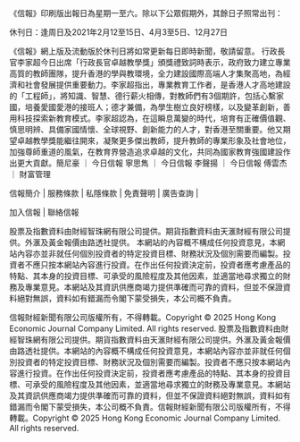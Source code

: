 《信報》印刷版出報日為星期一至六。除以下公眾假期外，其餘日子照常出刊：

休刊日：逢周日及2021年2月12至15日、4月3至5日、12月27日

《信報》網上版及流動版於休刊日將如常更新每日即時新聞，敬請留意。
行政長官李家超今日出席「行政長官卓越教學獎」頒獎禮致詞時表示，政府致力建立專業高質的教師團隊，提升香港的學與教環境，全力建設國際高端人才集聚高地，為經濟和社會發展提供重要動力。李家超指出，專業教育工作者，是香港人才高地建設的「工程師」，將知識、智慧、德行薪火相傳，對教師們有3個期許，包括心繫家國，培養愛國愛港的接班人；德才兼備，為學生樹立良好榜樣，以及變革創新，善用科技探索新教育模式。李家超認為，在這瞬息萬變的時代，培育有正確價值觀、慎思明辨、具備家國情懷、全球視野、創新能力的人才，對香港至關重要。他又期望卓越教學獎能繼往開來，凝聚更多傑出教師，提升教師的專業形象及社會地位，加強尊師重道的風氣，在教育界營造追求卓越的文化，共同為國家教育強國建設作出更大貢獻。簡尼豪
      		      	 ｜ 
     			       		      	 	今日信報
寧思雋
      		      	 ｜ 
     			       		      	 	今日信報
李聲揚
      		      	 ｜ 
     			       		      	 	今日信報
傅雲杰
      		      	 ｜ 
     			       		      	 	財富管理

信報簡介 | 
	        服務條款 | 
	        私隱條款 | 
	        免責聲明 | 
	        廣告查詢 | 
			
加入信報 | 
	        聯絡信報

股票及指數資料由財經智珠網有限公司提供。期貨指數資料由天滙財經有限公司提供。外滙及黃金報價由路透社提供。
本網站的內容概不構成任何投資意見，本網站內容亦並非就任何個別投資者的特定投資目標、財務狀況及個別需要而編製。投資者不應只按本網站內容進行投資。在作出任何投資決定前，投資者應考慮產品的特點、其本身的投資目標、可承受的風險程度及其他因素，並適當地尋求獨立的財務及專業意見。本網站及其資訊供應商竭力提供準確而可靠的資料，但並不保證資料絕對無誤，資料如有錯漏而令閣下蒙受損失，本公司概不負責。

信報財經新聞有限公司版權所有，不得轉載。Copyright © 2025 Hong Kong Economic Journal Company Limited. All rights reserved.
股票及指數資料由財經智珠網有限公司提供。期貨指數資料由天滙財經有限公司提供。外滙及黃金報價由路透社提供。本網站的內容概不構成任何投資意見，本網站內容亦並非就任何個別投資者的特定投資目標、財務狀況及個別需要而編製。投資者不應只按本網站內容進行投資。在作出任何投資決定前，投資者應考慮產品的特點、其本身的投資目標、可承受的風險程度及其他因素，並適當地尋求獨立的財務及專業意見。本網站及其資訊供應商竭力提供準確而可靠的資料，但並不保證資料絕對無誤，資料如有錯漏而令閣下蒙受損失，本公司概不負責。信報財經新聞有限公司版權所有，不得轉載。Copyright © 2025 Hong Kong Economic Journal Company Limited. All rights reserved.